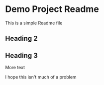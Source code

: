 # Demo Project Readme

This is a simple Readme file

## Heading 2

## Heading 3

More text

I hope this isn't much of a problem 